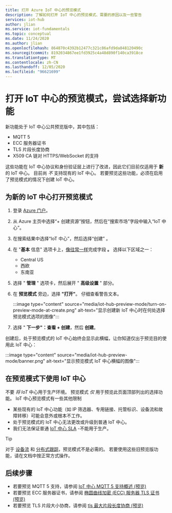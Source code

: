 ```yaml
---
title: 打开 Azure IoT 中心的预览模式
description: 了解如何打开 IoT 中心的预览模式、需要的原因以及一些警告
services: iot-hub
author: jlian
ms.service: iot-fundamentals
ms.topic: conceptual
ms.date: 11/24/2020
ms.author: jlian
ms.openlocfilehash: 864870c4392b12477c321c86afd9da848120490c
ms.sourcegitcommit: 8192034867ee1fd3925c4a48d890f140ca3918ce
ms.translationtype: MT
ms.contentlocale: zh-CN
ms.lasthandoff: 12/05/2020
ms.locfileid: "96621699"
---
```

# <a name="turn-on-preview-mode-for-iot-hub-to-try-select-new-features"></a>打开 IoT 中心的预览模式，尝试选择新功能

<!-- 
- We are working hard to bring you new features
- Some of these features require a brand new iot hub with preview mode on
- some features may not work at all or have unexpected behavior
- "Normal preview features" do NOT require preview mode 
- Support opt-in at creation time only
- Customer cannot opt back out post creation
- If customer wants to evaluate, they must use new hub dedicated for the preview
- Banners, documentations and all materials indicate preview quality: no GA guarantee at all
-->

新功能处于 IoT 中心公共预览版中，其中包括：

- MQTT 5
- ECC 服务器证书
- TLS 片段长度协商
- X509 CA 链对 HTTPS/WebSocket 的支持

这些功能在 IoT 中心协议和身份验证层上进行了改进，因此它们目前仅适用于 **新** 的 IoT 中心。 目前尚 *不* 支持现有的 IoT 中心。 若要预览这些功能，必须在启用了预览模式的情况下创建 IoT 中心。

## <a name="turn-on-preview-mode-for-a-new-iot-hub"></a>为新的 IoT 中心打开预览模式

1. 登录 [Azure 门户](https://portal.azure.com)。

1. 从 Azure 主页中选择“+ 创建资源”按钮，然后在“搜索市场”字段中输入“IoT 中心”。

1. 在搜索结果中选择“IoT 中心”，然后选择“创建” 。

1. 在 "**基本** 信息" 选项卡上，[像往常一样](iot-hub-create-through-portal.md)完成字段 **。** 选择以下区域之一：
    
    - Central US
    - 西欧
    - 东南亚

1. 选择 " **管理** " 选项卡，然后展开 " **高级设置** " 部分。

1. 在 **预览模式** 旁边，选择 **"打开"**。 仔细查看警告文本。

    :::image type="content" source="media/iot-hub-preview-mode/turn-on-preview-mode-at-create.png" alt-text="显示创建新 IoT 中心时在何处选择预览模式选项的图像":::

1. 选择 " **下一步"：查看 + 创建**，然后 **创建**。

创建后，处于预览模式的 IoT 中心始终会显示此横幅，让你知道仅出于预览目的使用此 IoT 中心： 

:::image type="content" source="media/iot-hub-preview-mode/banner.png" alt-text="显示预览模式 IoT 中心横幅的图像":::

## <a name="using-an-iot-hub-in-preview-mode"></a>在预览模式下使用 IoT 中心

不要 *将 IoT* 中心用于生产环境。 预览模式 *仅* 用于预览此页面顶部列出的选择功能。 IoT 中心预览模式有一些其他限制

- 某些现有的 IoT 中心功能（如 IP 筛选器、专用链接、托管标识、设备流和故障转移）可能会意外或根本不工作。
- 处于预览模式的 IoT 中心无法更改或升级到普通 IoT 中心。
- 我们无法保证普通 [IoT 中心 SLA](https://azure.microsoft.com/support/legal/sla/iot-hub/v1_2/) -不能用于生产。

> [!TIP]
> 对于 [设备流](iot-hub-device-streams-overview.md) 和 [分布式跟踪](iot-hub-distributed-tracing.md)，预览模式不是必需的。 若要使用这些旧预览版功能，请在文档中按正常方式操作。 

## <a name="next-steps"></a>后续步骤

- 若要预览 MQTT 5 支持，请参阅 [IoT 中心 MQTT 5 支持概述 (预览) ](iot-hub-mqtt-5.md)
- 若要预览 ECC 服务器证书，请参阅 [椭圆曲线加密 (ECC) 服务器 TLS 证书 (预览) ](iot-hub-tls-support.md#elliptic-curve-cryptography-ecc-server-tls-certificate-preview)
- 若要预览 TLS 片段大小协商，请参阅 [tls 最大片段长度协商 (预览) ](iot-hub-tls-support.md#tls-maximum-fragment-length-negotiation-preview)